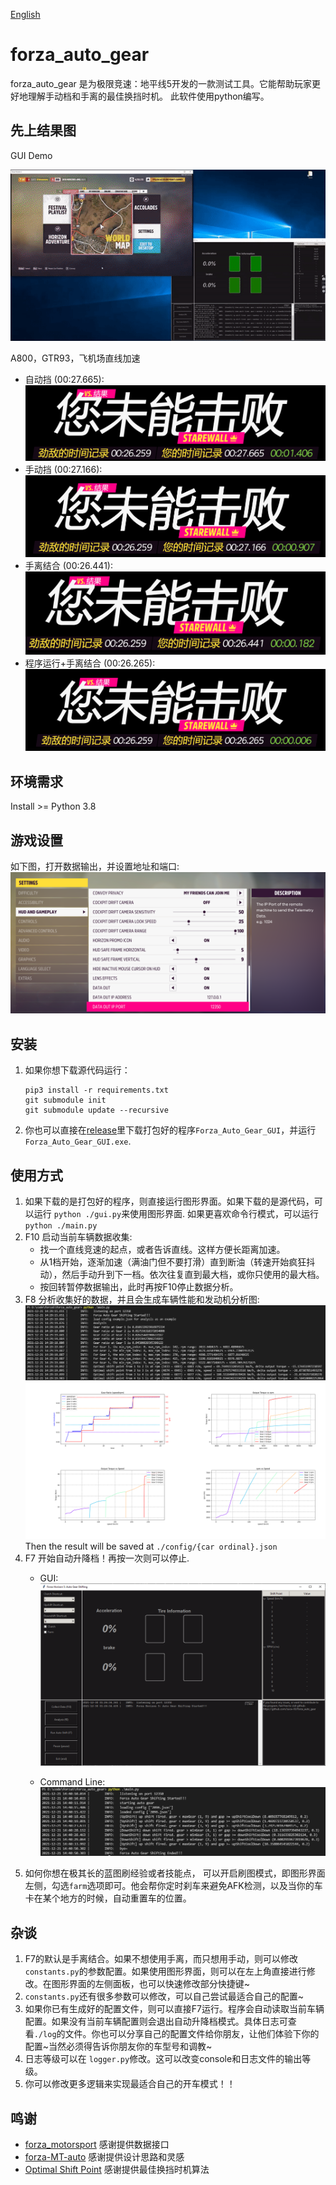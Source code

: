 [English](./README.md)

# forza_auto_gear
forza_auto_gear 是为极限竞速：地平线5开发的一款测试工具。它能帮助玩家更好地理解手动档和手离的最佳换挡时机。 此软件使用python编写。

## 先上结果图
GUI Demo

![gui demo](./img/demo.gif)

A800，GTR93，飞机场直线加速
- 自动挡 (00:27.665):
![automatic](./img/automatic.png)
- 手动挡 (00:27.166):
![manual](./img/manual.png)
- 手离结合 (00:26.441):
![manual w/ clutch](./img/manual_and_clutch.png)
- 程序运行+手离结合 (00:26.265):
![program manual w/ clutch](./img/program_m_and_c.png)

## 环境需求
Install >= Python 3.8

## 游戏设置
如下图，打开数据输出，并设置地址和端口:
![data_output_settings](./img/output_settings.png)

## 安装
1. 如果你想下载源代码运行：
    ```
    pip3 install -r requirements.txt
    git submodule init
    git submodule update --recursive
    ```
2. 你也可以直接在[release](https://github.com/Juice-XIJ/forza_auto_gear/releases)里下载打包好的程序`Forza_Auto_Gear_GUI`，并运行 `Forza_Auto_Gear_GUI.exe`.

## 使用方式
1. 如果下载的是打包好的程序，则直接运行图形界面。如果下载的是源代码，可以运行 `python ./gui.py`来使用图形界面. 如果更喜欢命令行模式，可以运行 `python ./main.py`
2. F10 启动当前车辆数据收集:
    - 找一个直线竞速的起点，或者告诉直线。这样方便长距离加速。
    - 从1档开始，逐渐加速（满油门但不要打滑）直到断油（转速开始疯狂抖动），然后手动升到下一档。依次往复直到最大档，或你只使用的最大档。
    - 按回转暂停数据输出，此时再按F10停止数据分析。
3. F8 分析收集好的数据，并且会生成车辆性能和发动机分析图:
![console_analysis](./img/forza_performance_analysis_console.png)
![forza_performance_analysis](./img/forza_performance_analysis.png)
Then the result will be saved at `./config/{car ordinal}.json`
4. F7 开始自动升降档！再按一次则可以停止.
    - GUI:
    ![f7 gui test](./img/f7_gui_test.png)

    - Command Line:
    ![f7 test](./img/f7_test.png)
5. 如何你想在极其长的蓝图刷经验或者技能点， 可以开启刷图模式，即图形界面左侧，勾选`farm`选项即可。他会帮你定时刹车来避免AFK检测，以及当你的车卡在某个地方的时候，自动重置车的位置。

## 杂谈
1. F7的默认是手离结合。如果不想使用手离，而只想用手动，则可以修改 `constants.py`的参数配置。如果使用图形界面，则可以在左上角直接进行修改。在图形界面的左侧面板，也可以快速修改部分快捷键~
2. `constants.py`还有很多参数可以修改，可以自己尝试最适合自己的配置~
3. 如果你已有生成好的配置文件，则可以直接F7运行。程序会自动读取当前车辆配置。如果没有当前车辆配置则会退出自动升降档模式。具体日志可查看`./log`的文件。你也可以分享自己的配置文件给你朋友，让他们体验下你的配置~当然必须得告诉你朋友你的车型号和调教~
4. 日志等级可以在 `logger.py`修改。这可以改变console和日志文件的输出等级。
5. 你可以修改更多逻辑来实现最适合自己的开车模式！！

## 鸣谢
- [forza_motorsport](https://github.com/nettrom/forza_motorsport) 感谢提供数据接口
- [forza-MT-auto](https://github.com/Yuandiaodiaodiao/forza-MT-auto) 感谢提供设计思路和灵感
- [Optimal Shift Point](https://glennmessersmith.com/shiftpt.html) 感谢提供最佳换挡时机算法
